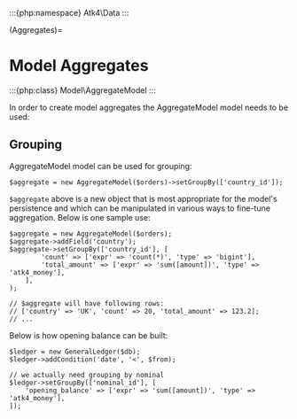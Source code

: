 :::{php:namespace} Atk4\Data
:::

(Aggregates)=

# Model Aggregates

:::{php:class} Model\AggregateModel
:::

In order to create model aggregates the AggregateModel model needs to be used:

## Grouping

AggregateModel model can be used for grouping:

```
$aggregate = new AggregateModel($orders)->setGroupBy(['country_id']);
```

`$aggregate` above is a new object that is most appropriate for the model's persistence and which can be manipulated
in various ways to fine-tune aggregation. Below is one sample use:

```
$aggregate = new AggregateModel($orders);
$aggregate->addField('country');
$aggregate->setGroupBy(['country_id'], [
        'count' => ['expr' => 'count(*)', 'type' => 'bigint'],
        'total_amount' => ['expr' => 'sum([amount])', 'type' => 'atk4_money'],
    ],
);

// $aggregate will have following rows:
// ['country' => 'UK', 'count' => 20, 'total_amount' => 123.2];
// ...
```

Below is how opening balance can be built:

```
$ledger = new GeneralLedger($db);
$ledger->addCondition('date', '<', $from);

// we actually need grouping by nominal
$ledger->setGroupBy(['nominal_id'], [
    'opening_balance' => ['expr' => 'sum([amount])', 'type' => 'atk4_money'],
]);
```
